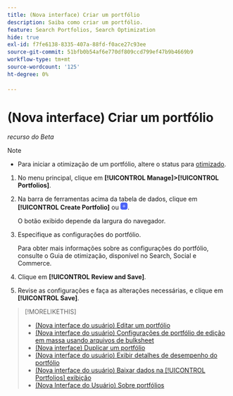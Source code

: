```yaml
---
title: (Nova interface) Criar um portfólio
description: Saiba como criar um portfólio.
feature: Search Portfolios, Search Optimization
hide: true
exl-id: f7fe6138-8335-407a-88fd-f0ace27c93ee
source-git-commit: 51bfb0b54af6e770df809ccd799ef47b9b4669b9
workflow-type: tm+mt
source-wordcount: '125'
ht-degree: 0%

---
```


# (Nova interface) Criar um portfólio

*recurso do Beta*

>[!NOTE]
>
>* Para iniciar a otimização de um portfólio, altere o status para [otimizado](portfolio-about.md#portfolio-status).

1. No menu principal, clique em **[!UICONTROL Manage]>[!UICONTROL Portfolios]**.

1. Na barra de ferramentas acima da tabela de dados, clique em **[!UICONTROL Create Portfolio]** ou ![Adicionar](/help/search-social-commerce/assets/add-new.png "Adicionar").

   O botão exibido depende da largura do navegador.

1. Especifique as configurações do portfólio.

   Para obter mais informações sobre as configurações do portfólio, consulte o Guia de otimização, disponível no Search, Social e Commerce.

1. Clique em **[!UICONTROL Review and Save]**.

1. Revise as configurações e faça as alterações necessárias, e clique em **[!UICONTROL Save]**.

>[!MORELIKETHIS]
>
>* [(Nova interface do usuário) Editar um portfólio](portfolio-edit.md)
>* [(Nova interface do usuário) Configurações de portfólio de edição em massa usando arquivos de bulksheet](portfolio-bulksheets.md)
>* [(Nova interface) Duplicar um portfólio](portfolio-duplicate.md)
>* [(Nova interface do usuário) Exibir detalhes de desempenho do portfólio](portfolio-details.md)
>* [(Nova interface do usuário) Baixar dados na [!UICONTROL Portfolios] exibição](portfolio-view-report.md)
>* [(Nova Interface do Usuário) Sobre portfólios](portfolio-about.md)
